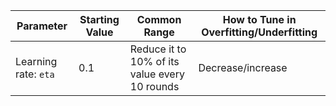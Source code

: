 | Parameter | Starting Value | Common Range | How to Tune in Overfitting/Underfitting
|----------|----------|----------|----------|
|Learning rate: `eta` | 0.1 | Reduce it to 10% of its value every 10 rounds | Decrease/increase | 
